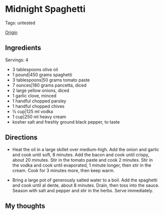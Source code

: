 # Midnight Spaghetti

Tags: untested

[Origin](https://munchies.vice.com/en_us/article/a375ep/midnight-spaghetti-recipe)

## Ingredients

Servings: 4

* 3 tablespoons olive oil
* 1 pound|450 grams spaghetti
* 3 tablespoons|50 grams tomato paste
* 7 ounces|180 grams pancetta, diced
* 2 large yellow onions, diced
* 1 garlic clove, minced
* 1 handful chopped parsley
* 1 handful chopped chives
* ½ cup|125 ml vodka
* 1 cup|250 ml heavy cream
* kosher salt and freshly ground black pepper, to taste

## Directions

* Heat the oil in a large skillet over medium-high. Add the onion and garlic and cook until soft, 8 minutes. Add the bacon and cook until crispy, about 20 minutes. Stir in the tomato paste and cook 2 minutes. Stir in the vodka and cook until evaporated, 1 minute longer, then stir in the cream. Cook for 3 minutes more, then keep warm.

* Bring a large pot of generously salted water to a boil. Add the spaghetti and cook until al dente, about 8 minutes. Drain, then toss into the sauce. Season with salt and pepper and stir in the herbs. Serve immediately.

## My thoughts